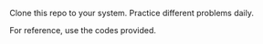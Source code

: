 Clone this repo to your system.
Practice different problems daily.

For reference, use the codes provided.
